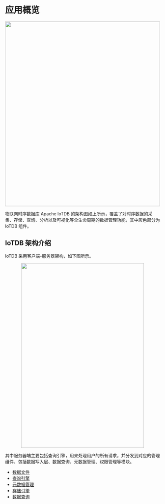 <!--

    Licensed to the Apache Software Foundation (ASF) under one
    or more contributor license agreements.  See the NOTICE file
    distributed with this work for additional information
    regarding copyright ownership.  The ASF licenses this file
    to you under the Apache License, Version 2.0 (the
    "License"); you may not use this file except in compliance
    with the License.  You may obtain a copy of the License at

        http://www.apache.org/licenses/LICENSE-2.0

    Unless required by applicable law or agreed to in writing,
    software distributed under the License is distributed on an
    "AS IS" BASIS, WITHOUT WARRANTIES OR CONDITIONS OF ANY
    KIND, either express or implied.  See the License for the
    specific language governing permissions and limitations
    under the License.

-->

# 应用概览

<img style="width:100%; max-width:800px; max-height:600px; margin-left:auto; margin-right:auto; display:block;" src="https://user-images.githubusercontent.com/19167280/73625222-ddd88680-467e-11ea-9098-e808ed4979c5.png">

物联网时序数据库 Apache IoTDB 的架构图如上所示，覆盖了对时序数据的采集、存储、查询、分析以及可视化等全生命周期的数据管理功能，其中灰色部分为 IoTDB 组件。

## IoTDB 架构介绍

IoTDB 采用客户端-服务器架构，如下图所示。

<img style="width:100%; max-width:400px; max-height:600px; margin-left:auto; margin-right:auto; display:block;" src="https://user-images.githubusercontent.com/19167280/73625221-ddd88680-467e-11ea-9cf3-70367e5886f4.png">

其中服务器端主要包括查询引擎，用来处理用户的所有请求，并分发到对应的管理组件，包括数据写入层、数据查询、元数据管理、权限管理等模块。

* [数据文件](https://iotdb.apache.org/#/SystemDesign/progress/chap1/sec1)
* [查询引擎](https://iotdb.apache.org/#/SystemDesign/progress/chap2/sec1)
* [元数据管理](https://iotdb.apache.org/#/SystemDesign/progress/chap3/sec1)
* [存储引擎](https://iotdb.apache.org/#/SystemDesign/progress/chap4/sec1)
* [数据查询](https://iotdb.apache.org/#/SystemDesign/progress/chap5/sec1)